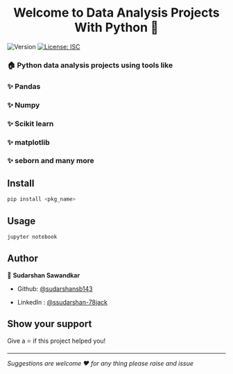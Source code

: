 <h1 align="center">Welcome to Data Analysis Projects With Python 👋</h1>
<p>
  <img alt="Version" src="https://img.shields.io/badge/version-1.0.0-blue.svg?cacheSeconds=2592000" />
  <a href="#" target="_blank">
    <img alt="License: ISC" src="https://img.shields.io/badge/License-ISC-yellow.svg" />
  </a>
</p>

### 🏠  Python data analysis projects using tools like
### ✨  Pandas
### ✨  Numpy 
### ✨  Scikit learn
### ✨  matplotlib
### ✨  seborn  and many more


## Install

```sh
pip install <pkg_name> 
```

## Usage

```sh
jupyter notebook 
```



## Author

👤 **Sudarshan Sawandkar**

* Github: [@sudarshansb143](https://github.com/sudarshansb143)

* LinkedIn : [@ssudarshan-78jack](linkedin.com/in/sudarshan-78jack/)


## Show your support

Give a ⭐️ if this project helped you!

***
_Suggestions are welcome ❤️ for any thing please raise and issue_

